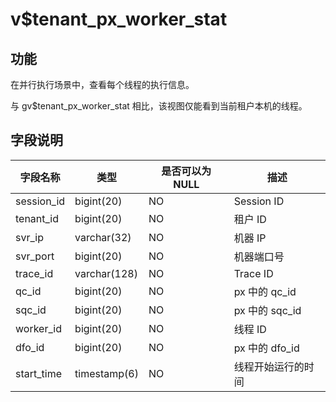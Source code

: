 v$tenant_px_worker_stat 
============================================



功能 
-----------

在并行执行场景中，查看每个线程的执行信息。

与 gv$tenant_px_worker_stat 相比，该视图仅能看到当前租户本机的线程。

字段说明 
-------------



|  **字段名称**  |    **类型**    | **是否可以为 NULL** |    **描述**    |
|------------|--------------|----------------|--------------|
| session_id | bigint(20)   | NO             | Session ID   |
| tenant_id  | bigint(20)   | NO             | 租户 ID        |
| svr_ip     | varchar(32)  | NO             | 机器 IP        |
| svr_port   | bigint(20)   | NO             | 机器端口号        |
| trace_id   | varchar(128) | NO             | Trace ID     |
| qc_id      | bigint(20)   | NO             | px 中的 qc_id  |
| sqc_id     | bigint(20)   | NO             | px 中的 sqc_id |
| worker_id  | bigint(20)   | NO             | 线程  ID       |
| dfo_id     | bigint(20)   | NO             | px 中的 dfo_id |
| start_time | timestamp(6) | NO             | 线程开始运行的时间    |



